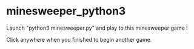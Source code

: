 # minesweeper_python3

Launch "python3 minesweeper.py" and play to this minesweeper game !

Click anywhere when you finished to begin another game.
